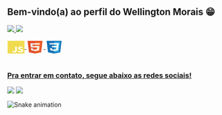 ## Bem-vindo(a) ao perfil do Wellington Morais 😁

 <div>
   <a href="https://github.com/WellingtonMorais-Lab">
   <img height="180em" src="https://github-readme-stats.vercel.app/api?username=WellingtonMorais-Lab&show_icons=true&theme=tokyonight&include_all_commits=true&count_private=true"/>
   <img height="180em" src="https://github-readme-stats.vercel.app/api/top-langs/?username=WellingtonMorais-Lab&layout=compact&langs_count=6&theme=tokyonight"/>
</div>

<div style="display: inline_block"><br>
  <img align="center" alt="Js" height="30" width="40" src="https://raw.githubusercontent.com/devicons/devicon/master/icons/javascript/javascript-plain.svg">
  <img align="center" alt="HTML" height="30" width="40" src="https://raw.githubusercontent.com/devicons/devicon/master/icons/html5/html5-original.svg">
  <img align="center" alt="CSS" height="30" width="40" src="https://raw.githubusercontent.com/devicons/devicon/master/icons/css3/css3-original.svg">
</div>
 
 <br>
 
  ### Pra entrar em contato, segue abaixo as redes sociais!
 
<div> 
  <a href = "mailto:wellington.morais27@outlook.com"><img src="https://img.shields.io/badge/-outlook-%23333?style=for-the-badge&logo=gmail&logoColor=white" target="_blank"></a>
  <a href="https://www.linkedin.com/in/wellington-morais-3670a2160" target="_blank"><img src="https://img.shields.io/badge/-LinkedIn-%230077B5?style=for-the-badge&logo=linkedin&logoColor=white" target="_blank"></a> 
 
  ![Snake animation](https://github.com/WellingtonMorais-Lab/WellingtonMorais-Lab/blob/output/github-contribution-grid-snake.svg)
</div>
